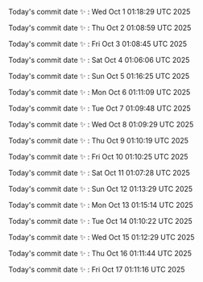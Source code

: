 Today's commit date ✨ : Wed Oct 1 01:18:29 UTC 2025 

Today's commit date ✨ : Thu Oct 2 01:08:59 UTC 2025 

Today's commit date ✨ : Fri Oct 3 01:08:45 UTC 2025 

Today's commit date ✨ : Sat Oct 4 01:06:06 UTC 2025 

Today's commit date ✨ : Sun Oct 5 01:16:25 UTC 2025 

Today's commit date ✨ : Mon Oct 6 01:11:09 UTC 2025 

Today's commit date ✨ : Tue Oct 7 01:09:48 UTC 2025 

Today's commit date ✨ : Wed Oct 8 01:09:29 UTC 2025 

Today's commit date ✨ : Thu Oct 9 01:10:19 UTC 2025 

Today's commit date ✨ : Fri Oct 10 01:10:25 UTC 2025 

Today's commit date ✨ : Sat Oct 11 01:07:28 UTC 2025 

Today's commit date ✨ : Sun Oct 12 01:13:29 UTC 2025 

Today's commit date ✨ : Mon Oct 13 01:15:14 UTC 2025 

Today's commit date ✨ : Tue Oct 14 01:10:22 UTC 2025 

Today's commit date ✨ : Wed Oct 15 01:12:29 UTC 2025 

Today's commit date ✨ : Thu Oct 16 01:11:44 UTC 2025 

Today's commit date ✨ : Fri Oct 17 01:11:16 UTC 2025 

